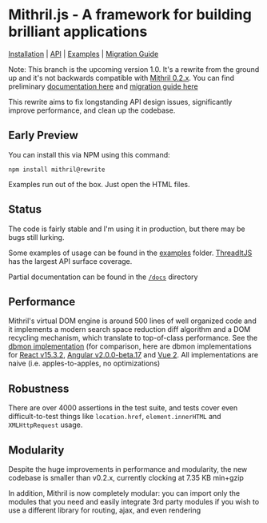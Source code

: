 # Mithril.js - A framework for building brilliant applications

[Installation](docs/installation.md) | [API](docs/api.md) | [Examples](docs/examples.md) | [Migration Guide](docs/v1.x-migration.md)

Note: This branch is the upcoming version 1.0. It's a rewrite from the ground up and it's not backwards compatible with [Mithril 0.2.x](http://mithril.js.org). You can find preliminary [documentation here](docs) and [migration guide here](docs/v1.x-migration.md)

This rewrite aims to fix longstanding API design issues, significantly improve performance, and clean up the codebase.

## Early Preview

You can install this via NPM using this command:

```
npm install mithril@rewrite
```

Examples run out of the box. Just open the HTML files.

## Status

The code is fairly stable and I'm using it in production, but there may be bugs still lurking.

Some examples of usage can be found in the [examples](examples) folder. [ThreadItJS](http://cdn.rawgit.com/lhorie/mithril.js/rewrite/examples/threaditjs/index.html) has the largest API surface coverage.

Partial documentation can be found in the [`/docs`](docs) directory

## Performance

Mithril's virtual DOM engine is around 500 lines of well organized code and it implements a modern search space reduction diff algorithm and a DOM recycling mechanism, which translate to top-of-class performance. See the [dbmon implementation](http://cdn.rawgit.com/lhorie/mithril.js/rewrite/examples/dbmonster/mithril/index.html) (for comparison, here are dbmon implementations for [React v15.3.2](http://cdn.rawgit.com/lhorie/mithril.js/rewrite/examples/dbmonster/react/index.html), [Angular v2.0.0-beta.17](http://cdn.rawgit.com/lhorie/mithril.js/rewrite/examples/dbmonster/angular/index.html) and [Vue 2](http://cdn.rawgit.com/lhorie/mithril.js/rewrite/examples/dbmonster/vue/index.html). All implementations are naive (i.e. apples-to-apples, no optimizations)

## Robustness

There are over 4000 assertions in the test suite, and tests cover even difficult-to-test things like `location.href`, `element.innerHTML` and `XMLHttpRequest` usage.

## Modularity

Despite the huge improvements in performance and modularity, the new codebase is smaller than v0.2.x, currently clocking at <!-- size -->7.35 KB<!-- /size --> min+gzip

In addition, Mithril is now completely modular: you can import only the modules that you need and easily integrate 3rd party modules if you wish to use a different library for routing, ajax, and even rendering
